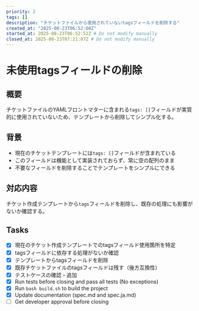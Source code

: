 ```yaml
---
priority: 2
tags: []
description: "チケットファイルから使用されていないtagsフィールドを削除する"
created_at: "2025-08-23T06:52:00Z"
started_at: 2025-08-23T06:52:52Z # Do not modify manually
closed_at: 2025-08-23T07:21:07Z # Do not modify manually
---
```


# 未使用tagsフィールドの削除

## 概要
チケットファイルのYAMLフロントマターに含まれる`tags: []`フィールドが実質的に使用されていないため、テンプレートから削除してシンプル化する。

## 背景
- 現在のチケットテンプレートには`tags: []`フィールドが含まれている
- このフィールドは機能として実装されておらず、常に空の配列のまま
- 不要なフィールドを削除することでテンプレートをシンプルにできる

## 対応内容
チケット作成テンプレートから`tags`フィールドを削除し、既存の処理にも影響がないか確認する。

## Tasks

- [x] 現在のチケット作成テンプレートでのtagsフィールド使用箇所を特定
- [x] tagsフィールドに依存する処理がないか確認
- [x] テンプレートからtagsフィールドを削除
- [x] 既存チケットファイルのtagsフィールドは残す（後方互換性）
- [x] テストケースの確認・追加
- [x] Run tests before closing and pass all tests (No exceptions)
- [x] Run `bash build.sh` to build the project
- [x] Update documentation (spec.md and spec.ja.md)
- [ ] Get developer approval before closing
